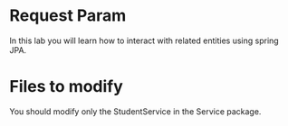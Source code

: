 # Request Param

In this lab you will learn how to interact with related entities using spring JPA.

# Files to modify

You should modify only the StudentService in the Service package.
